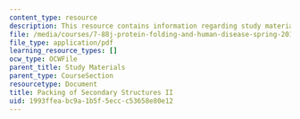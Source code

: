```yaml
---
content_type: resource
description: This resource contains information regarding study materials.
file: /media/courses/7-88j-protein-folding-and-human-disease-spring-2015/1993ffeabc9a1b5f5eccc53658e80e12_MIT7_88JS15_Packing2.pdf
file_type: application/pdf
learning_resource_types: []
ocw_type: OCWFile
parent_title: Study Materials
parent_type: CourseSection
resourcetype: Document
title: Packing of Secondary Structures II
uid: 1993ffea-bc9a-1b5f-5ecc-c53658e80e12
---
```

